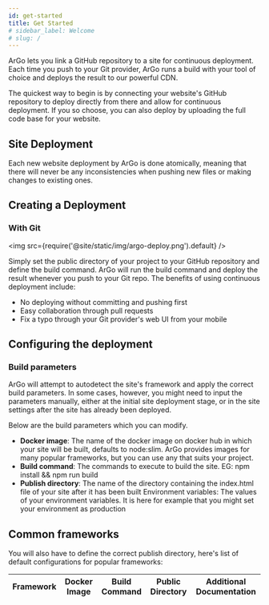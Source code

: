 ```yaml
---
id: get-started
title: Get Started
# sidebar_label: Welcome
# slug: /
---
```


<!-- ## Get started with build configuration -->

ArGo lets you link a GitHub repository to a site for continuous deployment. Each time you push to your Git provider, ArGo runs a build with your tool of choice and deploys the result to our powerful CDN.

The quickest way to begin is by connecting your website's GitHub repository to deploy directly from there and allow for continuous deployment. If you so choose, you can also deploy by uploading the full code base for your website.

<!-- ## Basic build settings -->

## Site Deployment

Each new website deployment by ArGo is done atomically, meaning that there will never be any inconsistencies when pushing new files or making changes to existing ones.

## Creating a Deployment

### With Git

<img src={require('@site/static/img/argo-deploy.png').default} />

Simply set the public directory of your project to your GitHub repository and define the build command. ArGo will run the build command and deploy the result whenever you push to your Git repo. The benefits of using continuous deployment include:

- No deploying without committing and pushing first
- Easy collaboration through pull requests
- Fix a typo through your Git provider's web UI from your mobile

## Configuring the deployment

### Build parameters

ArGo will attempt to autodetect the site's framework and apply the correct build parameters. In some cases, however, you might need to input the parameters manually, either at the initial site deployment stage, or in the site settings after the site has already been deployed.

Below are the build parameters which you can modify.

- **Docker image**: The name of the docker image on docker hub in which your site will be built, defaults to node:slim. ArGo provides images for many popular frameworks, but you can use any that suits your project.
- **Build command**: The commands to execute to build the site. EG: npm install && npm run build
- **Publish directory**: The name of the directory containing the index.html file of your site after it has been built
  Environment variables: The values of your environment variables. It is here for example that you might set your environment as production

## Common frameworks

You will also have to define the correct publish directory, here's list of default configurations for popular frameworks:

| Framework | Docker Image | Build Command | Public Directory | Additional Documentation |
| --------- | ------------ | ------------- | ---------------- | ------------------------ |
